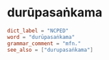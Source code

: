 # durūpasaṅkama

``` toml
dict_label = "NCPED"
word = "durūpasaṅkama"
grammar_comment = "mfn."
see_also = ["durupasaṅkama"]
```

